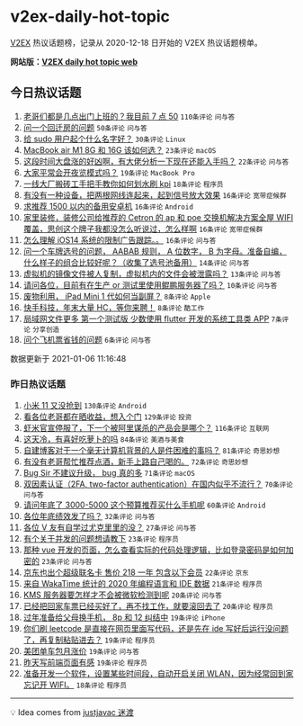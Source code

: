 # v2ex-daily-hot-topic

[V2EX](https://www.v2ex.com/) 热议话题榜，记录从 2020-12-18 日开始的 V2EX 热议话题榜单。

**网站版：[V2EX daily hot topic web](https://realleonardo.github.io/v2ex-daily-hot-topic-web/)**

## 今日热议话题

<!-- TODAY BEGIN -->

1. [老哥们都是几点出门上班的？我目前 7 点 50](https://www.v2ex.com/t/742058) `110条评论` `问与答`
1. [问一个回迁房的问题](https://www.v2ex.com/t/742048) `50条评论` `问与答`
1. [给 sudo 用户起个什么名字好？](https://www.v2ex.com/t/742093) `30条评论` `Linux`
1. [MacBook air M1 8G 和 16G 该如何选？](https://www.v2ex.com/t/742075) `23条评论` `macOS`
1. [这段时间大盘涨的好凶啊，有大佬分析一下现在还能入手吗？](https://www.v2ex.com/t/742063) `22条评论` `问与答`
1. [大家平常会开夜览模式吗？](https://www.v2ex.com/t/742056) `19条评论` `MacBook Pro`
1. [一线大厂搬砖工手把手教你如何划水刷 kpi](https://www.v2ex.com/t/742087) `18条评论` `程序员`
1. [有没有一种设备，把两根网线连起来，起到信号放大效果](https://www.v2ex.com/t/742084) `16条评论` `宽带症候群`
1. [求推荐 1500 以内的备用安卓机](https://www.v2ex.com/t/742059) `16条评论` `Android`
1. [家里装修，装修公司给推荐的 Cetron 的 ap 和 poe 交换机解决方案全屋 WIFI 覆盖，思创这个牌子我都没怎么听说过，怎么样啊](https://www.v2ex.com/t/742051) `16条评论` `宽带症候群`
1. [怎么理解 iOS14 系统的限制广告跟踪。。](https://www.v2ex.com/t/742049) `16条评论` `问与答`
1. [问一个车牌选号的问题， AABAB 规则， A 位数字， B 为字母。准备自编，什么样子的组合比较好呢？（收集了选号池备用）](https://www.v2ex.com/t/742076) `14条评论` `问与答`
1. [虚拟机的镜像文件被人复制，虚拟机内的文件会被泄露吗？](https://www.v2ex.com/t/742062) `13条评论` `问与答`
1. [请问各位，目前有在生产 or 测试里使用鲲鹏服务器了吗？](https://www.v2ex.com/t/742046) `10条评论` `问与答`
1. [废物利用， iPad Mini 1 代如何当副屏？](https://www.v2ex.com/t/742069) `8条评论` `Apple`
1. [快手科技，年末大量 HC，等你来聘！](https://www.v2ex.com/t/742054) `8条评论` `酷工作`
1. [局域网文件更多 第一个测试版 少数使用 flutter 开发的系统工具类 APP](https://www.v2ex.com/t/742079) `7条评论` `分享创造`
1. [问个飞机票省钱的问题](https://www.v2ex.com/t/742050) `6条评论` `问与答`

数据更新于 2021-01-06 11:16:48

<!-- TODAY END -->

### 昨日热议话题

<!-- YESTERDAY BEGIN -->

1. [小米 11 又没抢到](https://www.v2ex.com/t/741748) `130条评论` `Android`
1. [看各位老哥都在晒收益，想入个门](https://www.v2ex.com/t/741730) `129条评论` `投资`
1. [虾米官宣停服了，下一个被阿里谋杀的产品会是哪个？](https://www.v2ex.com/t/741800) `116条评论` `互联网`
1. [这天冷，有喜好吃萝卜的吗](https://www.v2ex.com/t/741716) `84条评论` `美酒与美食`
1. [自建博客对于一个毫无计算机背景的人是件困难的事吗？](https://www.v2ex.com/t/741822) `81条评论` `奇思妙想`
1. [有没有老哥帮忙推荐点酒，新手上路自己喝的。](https://www.v2ex.com/t/741904) `72条评论` `奇思妙想`
1. [Bug Sir 不建议升级， bug 真的多](https://www.v2ex.com/t/741758) `71条评论` `macOS`
1. [双因素认证（2FA, two-factor authentication）在国内似乎不流行？](https://www.v2ex.com/t/741741) `70条评论` `问与答`
1. [请问年底了 3000-5000 这个预算推荐买什么手机呢](https://www.v2ex.com/t/741901) `60条评论` `Android`
1. [各位年底绩效发了吗？](https://www.v2ex.com/t/741738) `32条评论` `问与答`
1. [各位 V 友有自学过尤克里里的没？](https://www.v2ex.com/t/741893) `27条评论` `问与答`
1. [有个关于并发的问题想请教下](https://www.v2ex.com/t/741961) `23条评论` `程序员`
1. [那种 vue 开发的页面，怎么查看实际的代码处理逻辑，比如登录密码是如何加密的](https://www.v2ex.com/t/741731) `23条评论` `问与答`
1. [京东也出个超级联名卡 售价 218 一年 包含以下会员](https://www.v2ex.com/t/741776) `22条评论` `京东`
1. [来自 WakaTime 统计的 2020 年编程语言和 IDE 数据](https://www.v2ex.com/t/741842) `21条评论` `程序员`
1. [KMS 服务器要怎样才不会被微软检测到呢](https://www.v2ex.com/t/741968) `20条评论` `问与答`
1. [已经把回家车票已经买好了，再不找工作，就要滚回去了](https://www.v2ex.com/t/741796) `20条评论` `程序员`
1. [过年准备给父母换手机， 8p 和 12 纠结中](https://www.v2ex.com/t/741952) `19条评论` `iPhone`
1. [你们刷 leetcode 是直接在网页里面写代码，还是先在 ide 写好后运行没问题了，再复制粘贴进去？](https://www.v2ex.com/t/741804) `19条评论` `程序员`
1. [美团单车包月涨价](https://www.v2ex.com/t/741732) `19条评论` `问与答`
1. [昨天写前端页面有感](https://www.v2ex.com/t/741713) `19条评论` `程序员`
1. [准备开发一个软件，设置某些时间段，自动开启关闭 WLAN，因为经常回到家忘记开 WIFI。](https://www.v2ex.com/t/741862) `18条评论` `程序员`

<!-- YESTERDAY END -->

---

💡 Idea comes from [justjavac 迷渡](https://github.com/justjavac/)
